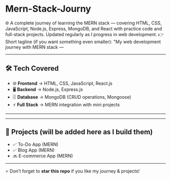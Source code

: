 # Mern-Stack-Journy
🌐 A complete journey of learning the MERN stack — covering HTML, CSS, JavaScript, Node.js, Express, MongoDB, and React with practice code and full-stack projects. Updated regularly as I progress in web development.  👉 Short tagline (if you want something even smaller): "My web development journey with MERN stack — 

---

## 🛠️ Tech Covered
- 🌐 **Frontend** → HTML, CSS, JavaScript, React.js  
- 🖥️ **Backend** → Node.js, Express.js  
- 🗄️ **Database** → MongoDB (CRUD operations, Mongoose)  
- ⚡ **Full Stack** → MERN integration with mini projects  

---  

---

## 🚀 Projects (will be added here as I build them)
- ✅ To-Do App (MERN)  
- ✅ Blog App (MERN)  
- 🔜 E-commerce App (MERN)  

---

⭐ Don’t forget to **star this repo** if you like my journey & projects!

